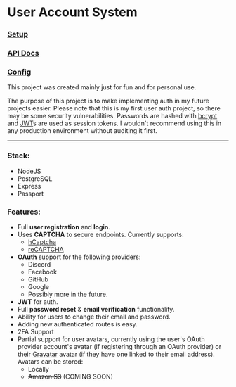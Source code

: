 # User Account System

### [Setup](https://github.com/RelatedTitle/user-account-system/wiki/Setup)
### [API Docs](https://github.com/RelatedTitle/user-account-system/wiki/API-Docs)
### [Config](https://github.com/RelatedTitle/user-account-system/wiki/Config)

This project was created mainly just for fun and for personal use. 

The purpose of this project is to make implementing auth in my future projects easier. Please note that this is my first user auth project, so there may be some security vulnerabilities. Passwords are hashed with [bcrypt](https://github.com/kelektiv/node.bcrypt.js) and [JWT](https://jwt.io/)s are used as session tokens. I wouldn't recommend using this in any production environment without auditing it first.

***

### Stack:
* NodeJS
* PostgreSQL
* Express
* Passport

### Features:
* Full **user registration** and **login**.
* Uses **CAPTCHA** to secure endpoints. Currently supports:
	* [hCaptcha](https://www.hcaptcha.com/)
	* [reCAPTCHA](https://www.google.com/recaptcha/about/)
* **OAuth** support for the following providers:
	* Discord
	* Facebook
	* GitHub
	* Google
	* Possibly more in the future.
* **JWT** for auth.
* Full **password reset** & **email verification** functionality.
* Ability for users to change their email and password.
* Adding new authenticated routes is easy.
* 2FA Support
* Partial support for user avatars, currently using the user's OAuth provider account's avatar (if registering through an OAuth provider) or their [Gravatar](https://en.gravatar.com/) avatar (if they have one linked to their email address). Avatars can be stored:
	* Locally
	* ~~Amazon S3~~ (COMING SOON)
